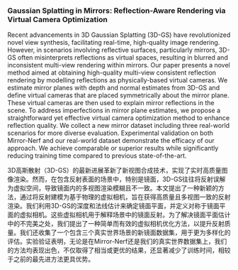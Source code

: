 ### Gaussian Splatting in Mirrors: Reflection-Aware Rendering via Virtual Camera Optimization

Recent advancements in 3D Gaussian Splatting (3D-GS) have revolutionized novel view synthesis, facilitating real-time, high-quality image rendering. However, in scenarios involving reflective surfaces, particularly mirrors, 3D-GS often misinterprets reflections as virtual spaces, resulting in blurred and inconsistent multi-view rendering within mirrors. Our paper presents a novel method aimed at obtaining high-quality multi-view consistent reflection rendering by modelling reflections as physically-based virtual cameras. We estimate mirror planes with depth and normal estimates from 3D-GS and define virtual cameras that are placed symmetrically about the mirror plane. These virtual cameras are then used to explain mirror reflections in the scene. To address imperfections in mirror plane estimates, we propose a straightforward yet effective virtual camera optimization method to enhance reflection quality. We collect a new mirror dataset including three real-world scenarios for more diverse evaluation. Experimental validation on both Mirror-Nerf and our real-world dataset demonstrate the efficacy of our approach. We achieve comparable or superior results while significantly reducing training time compared to previous state-of-the-art.

3D高斯散射（3D-GS）的最新进展革新了新视图合成技术，实现了实时高质量图像渲染。然而，在包含反射表面的场景中，特别是镜面，3D-GS往往将反射误解为虚拟空间，导致镜面内的多视图渲染模糊且不一致。本文提出了一种新颖的方法，通过将反射建模为基于物理的虚拟相机，旨在获得高质量且多视图一致的反射渲染。我们利用3D-GS的深度和法线估计来确定镜面平面，并定义对称于镜面平面的虚拟相机。这些虚拟相机用于解释场景中的镜面反射。为了解决镜面平面估计中的不完美之处，我们提出了一种简单而有效的虚拟相机优化方法，以提升反射质量。我们还收集了一个包含三个真实世界场景的新镜面数据集，用于更为多样化的评估。实验验证表明，无论是在Mirror-Nerf还是我们的真实世界数据集上，我们的方法均表现出色，不仅取得了相当或更优的结果，还显著减少了训练时间，相较于之前的最先进方法更具优势。

